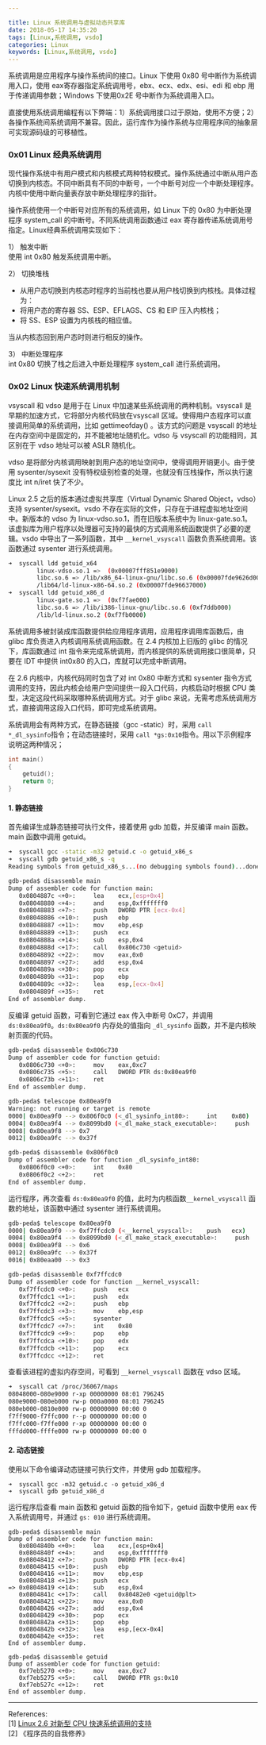 ```yaml
---

title: Linux 系统调用与虚拟动态共享库
date: 2018-05-17 14:35:20
tags: [Linux,系统调用, vsdo]
categories: Linux
keywords: [Linux,系统调用, vsdo]
---
```


系统调用是应用程序与操作系统间的接口。Linux 下使用 0x80 号中断作为系统调用入口，使用 eax寄存器指定系统调用号，ebx、ecx、edx、esi、edi 和 ebp 用于传递调用参数；Windows 下使用0x2E 号中断作为系统调用入口。

 直接使用系统调用编程有以下弊端：1）系统调用接口过于原始，使用不方便；2）各操作系统间系统调用不兼容。因此，运行库作为操作系统与应用程序间的抽象层可实现源码级的可移植性。

### **0x01 Linux 经典系统调用**

现代操作系统中有用户模式和内核模式两种特权模式。操作系统通过中断从用户态切换到内核态。不同中断具有不同的中断号，一个中断号对应一个中断处理程序。内核中使用中断向量表存放中断处理程序的指针。

操作系统使用一个中断号对应所有的系统调用，如 Linux 下的 0x80 为中断处理程序 system_call 的中断号。不同系统调用函数通过 eax 寄存器传递系统调用号指定。Linux经典系统调用实现如下：

1） 触发中断    
使用 int 0x80 触发系统调用中断。

2） 切换堆栈    

- 从用户态切换到内核态时程序的当前栈也要从用户栈切换到内核栈。具体过程为：
- 将用户态的寄存器 SS、ESP、EFLAGS、CS 和 EIP 压入内核栈；
- 将 SS、ESP 设置为内核栈的相应值。

当从内核态回到用户态时则进行相反的操作。

3） 中断处理程序    
int 0x80 切换了栈之后进入中断处理程序 system_call 进行系统调用。

### **0x02 Linux 快速系统调用机制**

vsyscall 和 vdso 是用于在 Linux 中加速某些系统调用的两种机制。vsyscall 是早期的加速方式，它将部分内核代码放在vsyscall 区域。使得用户态程序可以直接调用简单的系统调用，比如 gettimeofday() 。该方式的问题是 vsyscall 的地址在内存空间中是固定的，并不能被地址随机化。vdso 与 vsyscall 的功能相同，其区别在于 vdso 地址可以被 ASLR 随机化。

vdso 是将部分内核调用映射到用户态的地址空间中，使得调用开销更小。由于使用 sysenter/sysexit 没有特权级别检查的处理，也就没有压栈操作，所以执行速度比 int n/iret 快了不少。

Linux 2.5 之后的版本通过虚拟共享库（Virtual Dynamic Shared Object，vdso）支持 sysenter/sysexit。vsdo 不存在实际的文件，只存在于进程虚拟地址空间中。新版本的 vdso 为 linux-vdso.so.1，而在旧版本系统中为 linux-gate.so.1。 该虚拟库为用户程序以处理器可支持的最快的方式调用系统函数提供了必要的逻辑。vsdo 中导出了一系列函数，其中 `__kernel_vsyscall` 函数负责系统调用。该函数通过 sysenter 进行系统调用。

```sh
➜  syscall ldd getuid_x64
        linux-vdso.so.1 =>  (0x00007fff851e9000)
        libc.so.6 => /lib/x86_64-linux-gnu/libc.so.6 (0x00007fde9626d000)
        /lib64/ld-linux-x86-64.so.2 (0x00007fde96637000)
➜  syscall ldd getuid_x86_d
        linux-gate.so.1 =>  (0xf7fae000)
        libc.so.6 => /lib/i386-linux-gnu/libc.so.6 (0xf7ddb000)
        /lib/ld-linux.so.2 (0xf7fb0000)
```

系统调用多被封装成库函数提供给应用程序调用，应用程序调用库函数后，由 glibc 库负责进入内核调用系统调用函数。在 2.4 内核加上旧版的 glibc 的情况下，库函数通过 int 指令来完成系统调用，而内核提供的系统调用接口很简单，只要在 IDT 中提供 int0x80 的入口，库就可以完成中断调用。

在 2.6 内核中，内核代码同时包含了对 int 0x80 中断方式和 sysenter 指令方式调用的支持，因此内核会给用户空间提供一段入口代码，内核启动时根据 CPU 类型，决定这段代码采取哪种系统调用方式。对于 glibc 来说，无需考虑系统调用方式，直接调用这段入口代码，即可完成系统调用。

系统调用会有两种方式，在静态链接（gcc -static）时，采用 `call *_dl_sysinfo`指令；在动态链接时，采用 `call *gs:0x10`指令。用以下示例程序说明这两种情况；

```c++
int main()
{
    getuid();
    return 0;
}
```

#### **1. 静态链接**

首先编译生成静态链接可执行文件，接着使用 gdb 加载，并反编译 main 函数。main 函数中调用 getuid。

```sh
➜  syscall gcc -static -m32 getuid.c -o getuid_x86_s
➜  syscall gdb getuid_x86_s -q
Reading symbols from getuid_x86_s...(no debugging symbols found)...done.

gdb-peda$ disassemble main
Dump of assembler code for function main:
   0x0804887c <+0>:     lea    ecx,[esp+0x4]
   0x08048880 <+4>:     and    esp,0xfffffff0
   0x08048883 <+7>:     push   DWORD PTR [ecx-0x4]
   0x08048886 <+10>:    push   ebp
   0x08048887 <+11>:    mov    ebp,esp
   0x08048889 <+13>:    push   ecx
   0x0804888a <+14>:    sub    esp,0x4
   0x0804888d <+17>:    call   0x806c730 <getuid>
   0x08048892 <+22>:    mov    eax,0x0
   0x08048897 <+27>:    add    esp,0x4
   0x0804889a <+30>:    pop    ecx
   0x0804889b <+31>:    pop    ebp
   0x0804889c <+32>:    lea    esp,[ecx-0x4]
   0x0804889f <+35>:    ret    
End of assembler dump.
```

反编译 getuid 函数，可看到它通过 eax 传入中断号 0xC7，并调用 `ds:0x80ea9f0`。`ds:0x80ea9f0` 内存处的值指向 `_dl_sysinfo` 函数，并不是内核映射页面的代码。

```sh
gdb-peda$ disassemble 0x806c730
Dump of assembler code for function getuid:
   0x0806c730 <+0>:     mov    eax,0xc7
   0x0806c735 <+5>:     call   DWORD PTR ds:0x80ea9f0
   0x0806c73b <+11>:    ret    
End of assembler dump.

gdb-peda$ telescope 0x80ea9f0
Warning: not running or target is remote
0000| 0x80ea9f0 --> 0x806f0c0 (<_dl_sysinfo_int80>:     int    0x80)
0004| 0x80ea9f4 --> 0x8099bd0 (<_dl_make_stack_executable>:     push   esi)
0008| 0x80ea9f8 --> 0x7
0012| 0x80ea9fc --> 0x37f

gdb-peda$ disassemble 0x806f0c0
Dump of assembler code for function _dl_sysinfo_int80:
   0x0806f0c0 <+0>:     int    0x80
   0x0806f0c2 <+2>:     ret    
End of assembler dump.
```

运行程序，再次查看 `ds:0x80ea9f0` 的值，此时为内核函数`__kernel_vsyscall` 函数的地址，该函数中通过 sysenter 进行系统调用。

```sh
gdb-peda$ telescope 0x80ea9f0
0000| 0x80ea9f0 --> 0xf7ffcdc0 (<__kernel_vsyscall>:    push   ecx)
0004| 0x80ea9f4 --> 0x8099bd0 (<_dl_make_stack_executable>:     push   esi)
0008| 0x80ea9f8 --> 0x6
0012| 0x80ea9fc --> 0x37f
0016| 0x80eaa00 --> 0x3

gdb-peda$ disassemble 0xf7ffcdc0
Dump of assembler code for function __kernel_vsyscall:
   0xf7ffcdc0 <+0>:     push   ecx
   0xf7ffcdc1 <+1>:     push   edx
   0xf7ffcdc2 <+2>:     push   ebp
   0xf7ffcdc3 <+3>:     mov    ebp,esp
   0xf7ffcdc5 <+5>:     sysenter
   0xf7ffcdc7 <+7>:     int    0x80
   0xf7ffcdc9 <+9>:     pop    ebp
   0xf7ffcdca <+10>:    pop    edx
   0xf7ffcdcb <+11>:    pop    ecx
   0xf7ffcdcc <+12>:    ret
```

查看该进程的虚拟内存空间，可看到 `__kernel_vsyscall` 函数在 vdso 区域。

```sh
➜  syscall cat /proc/36067/maps
08048000-080e9000 r-xp 00000000 08:01 796245                             /home/lc/Load/syscall/getuid_x86_s
080e9000-080eb000 rw-p 000a0000 08:01 796245                             /home/lc/Load/syscall/getuid_x86_s
080eb000-0810e000 rw-p 00000000 00:00 0                                  [heap]
f7ff9000-f7ffc000 r--p 00000000 00:00 0                                  [vvar]
f7ffc000-f7ffe000 r-xp 00000000 00:00 0                                  [vdso]
fffdd000-ffffe000 rw-p 00000000 00:00 0                                  [stack]
```

#### **2. 动态链接**

使用以下命令编译动态链接可执行文件，并使用 gdb 加载程序。

```
➜  syscall gcc -m32 getuid.c -o getuid_x86_d
➜  syscall gdb getuid_x86_d
```

运行程序后查看 main 函数和 getuid 函数的指令如下，getuid 函数中使用 eax 传入系统调用号，并通过 `gs: 010` 进行系统调用。

```
gdb-peda$ disassemble main
Dump of assembler code for function main:
   0x0804840b <+0>:     lea    ecx,[esp+0x4]
   0x0804840f <+4>:     and    esp,0xfffffff0
   0x08048412 <+7>:     push   DWORD PTR [ecx-0x4]
   0x08048415 <+10>:    push   ebp
   0x08048416 <+11>:    mov    ebp,esp
   0x08048418 <+13>:    push   ecx
=> 0x08048419 <+14>:    sub    esp,0x4
   0x0804841c <+17>:    call   0x80482e0 <getuid@plt>
   0x08048421 <+22>:    mov    eax,0x0
   0x08048426 <+27>:    add    esp,0x4
   0x08048429 <+30>:    pop    ecx
   0x0804842a <+31>:    pop    ebp
   0x0804842b <+32>:    lea    esp,[ecx-0x4]
   0x0804842e <+35>:    ret    
End of assembler dump.

gdb-peda$ disassemble getuid
Dump of assembler code for function getuid:
   0xf7eb5270 <+0>:     mov    eax,0xc7
   0xf7eb5275 <+5>:     call   DWORD PTR gs:0x10
   0xf7eb527c <+12>:    ret    
End of assembler dump.
```

---

References:   
[1] [
Linux 2.6 对新型 CPU 快速系统调用的支持](https://www.ibm.com/developerworks/cn/linux/kernel/l-k26ncpu/index.html)     
[2] 《程序员的自我修养》
